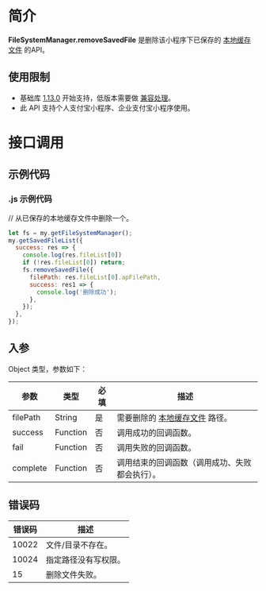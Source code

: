 # 简介

**FileSystemManager.removeSavedFile** 是删除该小程序下已保存的 [本地缓存文件](https://opendocs.alipay.com/mini/03dt4s#%E6%9C%AC%E5%9C%B0%E7%BC%93%E5%AD%98%E6%96%87%E4%BB%B6) 的API。

## 使用限制

- 基础库 [1.13.0](https://opendocs.alipay.com/mini/framework/lib) 开始支持，低版本需要做 [兼容处理](https://opendocs.alipay.com/mini/framework/compatibility)。
- 此 API 支持个人支付宝小程序、企业支付宝小程序使用。

# 接口调用

## 示例代码

### .js 示例代码

// 从已保存的本地缓存文件中删除一个。
```javascript
let fs = my.getFileSystemManager();
my.getSavedFileList({
  success: res => {
    console.log(res.fileList[0])
    if (!res.fileList[0]) return;
    fs.removeSavedFile({
      filePath: res.fileList[0].apFilePath,
      success: res1 => {
        console.log('删除成功');
      },
    });
  },
});
```

## 入参

Object 类型，参数如下：

| **参数** | **类型** | **必填** | **描述** |
| --- | --- | --- | --- |
| filePath | String | 是 | 需要删除的 [本地缓存文件](https://opendocs.alipay.com/mini/03dt4s#%E6%9C%AC%E5%9C%B0%E7%BC%93%E5%AD%98%E6%96%87%E4%BB%B6) 路径。 |
| success | Function | 否 | 调用成功的回调函数。 |
| fail | Function | 否 | 调用失败的回调函数。 |
| complete | Function | 否 | 调用结束的回调函数（调用成功、失败都会执行）。 |

## 错误码

| **错误码** | **描述**             |
| ---------- | -------------------- |
| 10022      | 文件/目录不存在。    |
| 10024      | 指定路径没有写权限。 |
| 15         | 删除文件失败。       |
